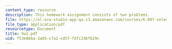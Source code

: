 ```yaml
---
content_type: resource
description: This homework assignment consists of two problems.
file: https://ol-ocw-studio-app-qa.s3.amazonaws.com/courses/6-897-selected-topics-in-cryptography-spring-2004/f53e866a3a05c7a2cd5ffdfc24bf629c_hw2.pdf
file_type: application/pdf
resourcetype: Document
title: hw2.pdf
uid: f53e866a-3a05-c7a2-cd5f-fdfc24bf629c
---
```

